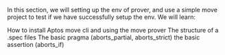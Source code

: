 In this section, we will setting up the env of prover, and use a simple move project to test if we have successfully setup the env.
We will learn:

How to install Aptos move cli and using the move prover
The structure of a .spec files
The basic pragma (aborts_partial, aborts_strict)
the basic assertion (aborts_if)
